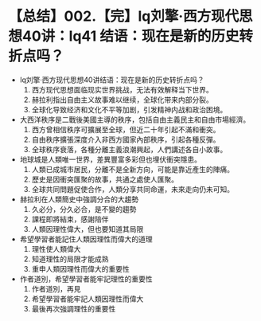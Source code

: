 # 【总结】002.【完】lq刘擎·西方现代思想40讲：lq41 结语：现在是新的历史转折点吗？

-   lq刘擎·西方现代思想40讲结语：现在是新的历史转折点吗？
    1.  西方现代思想面临现实世界挑战，无法有效解释当下世界。
    2.  赫拉利指出自由主义故事难以继续，全球化带来内部分裂。
    3.  全球化导致经济和文化不平等加剧，引发精神内战和政治困境。
-   大西洋秩序是二戰後美國主導的秩序，包括自由主義民主和自由市場經濟。
    1.  西方曾相信秩序可擴展至全球，但近二十年引起不滿和衝突。
    2.  自由秩序擴張深度介入非西方國家內部秩序，引起各種反彈。
    3.  全球秩序衰落，各種分離主義浪潮興起，人們講述各自小故事。
-   地球城是人類唯一世界，差異豐富多彩但也埋伏衝突隱患。
    1.  人類已成城市居民，分離不是全新方向，可能是靠近產生的陣痛。
    2.  歷史是因衝突匯聚的故事，共通之處使人匯聚。
    3.  全球共同問題促使合作，人類分享共同命運，未來走向仍未可知。
-   赫拉利在人類簡史中強調分合的大趨勢
    1.  久必分，分久必合，是不變的趨勢
    2.  課程即將結束，感謝陪伴
    3.  人類因理性偉大，但也要知道其局限
-   希望學習者能記住人類因理性而偉大的道理
    1.  理性使人類偉大
    2.  知道理性的局限才能成熟
    3.  重申人類因理性而偉大的重要性
-   作者道別，希望學習者能牢記理性的重要性
    1.  作者道別，再見
    2.  希望學習者能牢記人類因理性而偉大
    3.  最後再次強調理性的重要性